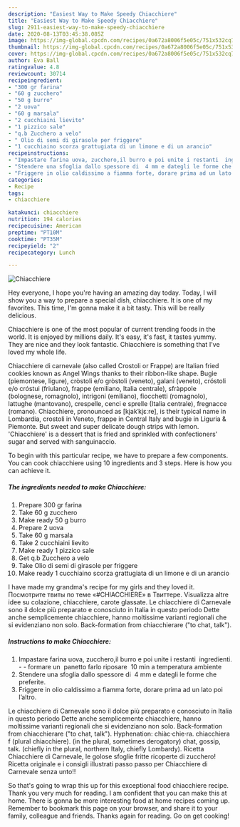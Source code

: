 ```yaml
---
description: "Easiest Way to Make Speedy Chiacchiere"
title: "Easiest Way to Make Speedy Chiacchiere"
slug: 2911-easiest-way-to-make-speedy-chiacchiere
date: 2020-08-13T03:45:38.085Z
image: https://img-global.cpcdn.com/recipes/0a672a8006f5e05c/751x532cq70/chiacchiere-recipe-main-photo.jpg
thumbnail: https://img-global.cpcdn.com/recipes/0a672a8006f5e05c/751x532cq70/chiacchiere-recipe-main-photo.jpg
cover: https://img-global.cpcdn.com/recipes/0a672a8006f5e05c/751x532cq70/chiacchiere-recipe-main-photo.jpg
author: Eva Ball
ratingvalue: 4.8
reviewcount: 30714
recipeingredient:
- "300 gr farina"
- "60 g zucchero"
- "50 g burro"
- "2 uova"
- "60 g marsala"
- "2 cucchiaini lievito"
- "1 pizzico sale"
- "q.b Zucchero a velo"
- " Olio di semi di girasole per friggere"
- "1 cucchiaino scorza grattugiata di un limone e di un arancio"
recipeinstructions:
- "Impastare farina uova, zucchero,il burro e poi unite i restanti  ingredienti.  formare un  panetto farlo riposare  10 min a temperatura ambiente"
- "Stendere una sfoglia dallo spessore di  4 mm e dategli le forme che preferite."
- "Friggere in olio caldissimo a fiamma forte, dorare prima ad un lato poi l’altro."
categories:
- Recipe
tags:
- chiacchiere

katakunci: chiacchiere 
nutrition: 194 calories
recipecuisine: American
preptime: "PT10M"
cooktime: "PT35M"
recipeyield: "2"
recipecategory: Lunch

---
```



![Chiacchiere](https://img-global.cpcdn.com/recipes/0a672a8006f5e05c/751x532cq70/chiacchiere-recipe-main-photo.jpg)

Hey everyone, I hope you're having an amazing day today. Today, I will show you a way to prepare a special dish, chiacchiere. It is one of my favorites. This time, I'm gonna make it a bit tasty. This will be really delicious.

Chiacchiere is one of the most popular of current trending foods in the world. It is enjoyed by millions daily. It's easy, it's fast, it tastes yummy. They are nice and they look fantastic. Chiacchiere is something that I've loved my whole life.

Chiacchiere di carnevale (also called Crostoli or Frappe) are Italian fried cookies known as Angel Wings thanks to their ribbon-like shape. Bugìe (piemontese, ligure), cròstoli e/o gròstoli (veneto), galani (veneto), cróstoli e/o cróstui (friulano), frappe (emiliano, Italia centrale), sfràppole (bolognese, romagnolo), intrigoni (emiliano), fiocchetti (romagnolo), lattughe (mantovano), crespelle, cenci e sprelle (Italia centrale), fregnacce (romano). Chiacchiere, pronounced as [kjakˈkjɛːre], is their typical name in Lombardia, crostoli in Veneto, frappe in Central Italy and bugie in Liguria &amp; Piemonte. But sweet and super delicate dough strips with lemon. &#39;Chiacchiere&#39; is a dessert that is fried and sprinkled with confectioners&#39; sugar and served with sanguinaccio.


To begin with this particular recipe, we have to prepare a few components. You can cook chiacchiere using 10 ingredients and 3 steps. Here is how you can achieve it.

<!--inarticleads1-->

##### The ingredients needed to make Chiacchiere:

1. Prepare 300 gr farina
1. Take 60 g zucchero
1. Make ready 50 g burro
1. Prepare 2 uova
1. Take 60 g marsala
1. Take 2 cucchiaini lievito
1. Make ready 1 pizzico sale
1. Get q.b Zucchero a velo
1. Take  Olio di semi di girasole per friggere
1. Make ready 1 cucchiaino scorza grattugiata di un limone e di un arancio


I have made my grandma&#39;s recipe for my girls and they loved it. Посмотрите твиты по теме «#CHIACCHIERE» в Твиттере. Visualizza altre idee su colazione, chiacchiere, carote glassate. Le chiacchiere di Carnevale sono il dolce più preparato e conosciuto in Italia in questo periodo Dette anche semplicemente chiacchiere, hanno moltissime varianti regionali che si evidenziano non solo. Back-formation from chiacchierare (&#34;to chat, talk&#34;). 

<!--inarticleads2-->

##### Instructions to make Chiacchiere:

1. Impastare farina uova, zucchero,il burro e poi unite i restanti  ingredienti. -  - formare un  panetto farlo riposare  10 min a temperatura ambiente
1. Stendere una sfoglia dallo spessore di  4 mm e dategli le forme che preferite.
1. Friggere in olio caldissimo a fiamma forte, dorare prima ad un lato poi l’altro.


Le chiacchiere di Carnevale sono il dolce più preparato e conosciuto in Italia in questo periodo Dette anche semplicemente chiacchiere, hanno moltissime varianti regionali che si evidenziano non solo. Back-formation from chiacchierare (&#34;to chat, talk&#34;). Hyphenation: chiàc‧chie‧ra. chiacchiera f (plural chiacchiere). (in the plural, sometimes derogatory) chat, gossip, talk. (chiefly in the plural, northern Italy, chiefly Lombardy). Ricetta Chiacchiere di Carnevale, le golose sfoglie fritte ricoperte di zucchero! Ricetta originale e i consigli illustrati passo passo per Chiacchiere di Carnevale senza unto!! 

So that's going to wrap this up for this exceptional food chiacchiere recipe. Thank you very much for reading. I am confident that you can make this at home. There is gonna be more interesting food at home recipes coming up. Remember to bookmark this page on your browser, and share it to your family, colleague and friends. Thanks again for reading. Go on get cooking!
